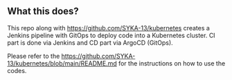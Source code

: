 ## What this does?
This repo along with https://github.com/SYKA-13/kubernetes creates a Jenkins pipeline with GitOps to deploy code into a Kubernetes cluster. CI part is done via Jenkins and CD part via ArgoCD (GitOps).


Please refer to the https://github.com/SYKA-13/kubernetes/blob/main/README.md for the instructions on how to use the codes.
